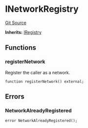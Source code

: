 # INetworkRegistry
[Git Source](https://github.com/symbioticfi/core/blob/0515f07ba8e6512d27a7c84c3818ae0c899b4806/src/interfaces/INetworkRegistry.sol)

**Inherits:**
[IRegistry](/Users/andreikorokhov/symbiotic/core/docs/autogen/src/src/interfaces/common/IRegistry.sol/interface.IRegistry.md)


## Functions
### registerNetwork

Register the caller as a network.


```solidity
function registerNetwork() external;
```

## Errors
### NetworkAlreadyRegistered

```solidity
error NetworkAlreadyRegistered();
```

